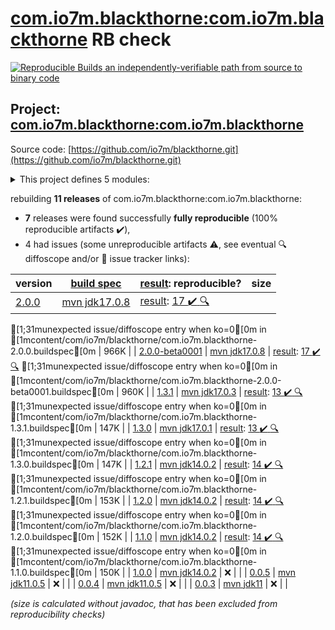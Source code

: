 [com.io7m.blackthorne:com.io7m.blackthorne](https://central.sonatype.com/artifact/com.io7m.blackthorne/com.io7m.blackthorne/2.0.0/versions) RB check
=======

[![Reproducible Builds](https://reproducible-builds.org/images/logos/rb.svg) an independently-verifiable path from source to binary code](https://reproducible-builds.org/)

## Project: [com.io7m.blackthorne:com.io7m.blackthorne](https://central.sonatype.com/artifact/com.io7m.blackthorne/com.io7m.blackthorne/2.0.0/versions)

Source code: [https://github.com/io7m/blackthorne.git](https://github.com/io7m/blackthorne.git)

<details><summary>This project defines 5 modules:</summary>

* [com.io7m.blackthorne:com.io7m.blackthorne](https://central.sonatype.com/artifact/com.io7m.blackthorne/com.io7m.blackthorne/2.0.0)
* [com.io7m.blackthorne:com.io7m.blackthorne.api](https://central.sonatype.com/artifact/com.io7m.blackthorne/com.io7m.blackthorne.api/2.0.0)
* [com.io7m.blackthorne:com.io7m.blackthorne.core](https://central.sonatype.com/artifact/com.io7m.blackthorne/com.io7m.blackthorne.core/2.0.0)
* [com.io7m.blackthorne:com.io7m.blackthorne.jxe](https://central.sonatype.com/artifact/com.io7m.blackthorne/com.io7m.blackthorne.jxe/2.0.0)
* [com.io7m.blackthorne:com.io7m.blackthorne.tests](https://central.sonatype.com/artifact/com.io7m.blackthorne/com.io7m.blackthorne.tests/2.0.0)
</details>

rebuilding **11 releases** of com.io7m.blackthorne:com.io7m.blackthorne:
- **7** releases were found successfully **fully reproducible** (100% reproducible artifacts :heavy_check_mark:),
- 4 had issues (some unreproducible artifacts :warning:, see eventual :mag: diffoscope and/or :memo: issue tracker links):

| version | [build spec](/BUILDSPEC.md) | [result](https://reproducible-builds.org/docs/jvm/): reproducible? | size |
| -- | --------- | ------ | -- |
| [2.0.0](https://central.sonatype.com/artifact/com.io7m.blackthorne/com.io7m.blackthorne/2.0.0/pom) | [mvn jdk17.0.8](com.io7m.blackthorne-2.0.0.buildspec) | [result](com.io7m.blackthorne-2.0.0.buildinfo): [17 :heavy_check_mark: ](com.io7m.blackthorne-2.0.0.buildcompare) [:mag:](com.io7m.blackthorne-2.0.0.diffoscope)
[1;31munexpected issue/diffoscope entry when ko=0[0m in [1mcontent/com/io7m/blackthorne/com.io7m.blackthorne-2.0.0.buildspec[0m
 | 966K |
| [2.0.0-beta0001](https://central.sonatype.com/artifact/com.io7m.blackthorne/com.io7m.blackthorne/2.0.0-beta0001/pom) | [mvn jdk17.0.8](com.io7m.blackthorne-2.0.0-beta0001.buildspec) | [result](com.io7m.blackthorne-2.0.0-beta0001.buildinfo): [17 :heavy_check_mark: ](com.io7m.blackthorne-2.0.0-beta0001.buildcompare) [:mag:](com.io7m.blackthorne-2.0.0-beta0001.diffoscope)
[1;31munexpected issue/diffoscope entry when ko=0[0m in [1mcontent/com/io7m/blackthorne/com.io7m.blackthorne-2.0.0-beta0001.buildspec[0m
 | 960K |
| [1.3.1](https://central.sonatype.com/artifact/com.io7m.blackthorne/com.io7m.blackthorne/1.3.1/pom) | [mvn jdk17.0.3](com.io7m.blackthorne-1.3.1.buildspec) | [result](com.io7m.blackthorne-1.3.1.buildinfo): [13 :heavy_check_mark: ](com.io7m.blackthorne-1.3.1.buildcompare) [:mag:](com.io7m.blackthorne-1.3.1.diffoscope)
[1;31munexpected issue/diffoscope entry when ko=0[0m in [1mcontent/com/io7m/blackthorne/com.io7m.blackthorne-1.3.1.buildspec[0m
 | 147K |
| [1.3.0](https://central.sonatype.com/artifact/com.io7m.blackthorne/com.io7m.blackthorne/1.3.0/pom) | [mvn jdk17.0.1](com.io7m.blackthorne-1.3.0.buildspec) | [result](com.io7m.blackthorne-1.3.0.buildinfo): [13 :heavy_check_mark: ](com.io7m.blackthorne-1.3.0.buildcompare) [:mag:](com.io7m.blackthorne-1.3.0.diffoscope)
[1;31munexpected issue/diffoscope entry when ko=0[0m in [1mcontent/com/io7m/blackthorne/com.io7m.blackthorne-1.3.0.buildspec[0m
 | 147K |
| [1.2.1](https://central.sonatype.com/artifact/com.io7m.blackthorne/com.io7m.blackthorne/1.2.1/pom) | [mvn jdk14.0.2](com.io7m.blackthorne-1.2.1.buildspec) | [result](com.io7m.blackthorne-1.2.1.buildinfo): [14 :heavy_check_mark: ](com.io7m.blackthorne-1.2.1.buildcompare) [:mag:](com.io7m.blackthorne-1.2.1.diffoscope)
[1;31munexpected issue/diffoscope entry when ko=0[0m in [1mcontent/com/io7m/blackthorne/com.io7m.blackthorne-1.2.1.buildspec[0m
 | 153K |
| [1.2.0](https://central.sonatype.com/artifact/com.io7m.blackthorne/com.io7m.blackthorne/1.2.0/pom) | [mvn jdk14.0.2](com.io7m.blackthorne-1.2.0.buildspec) | [result](com.io7m.blackthorne-1.2.0.buildinfo): [14 :heavy_check_mark: ](com.io7m.blackthorne-1.2.0.buildcompare) [:mag:](com.io7m.blackthorne-1.2.0.diffoscope)
[1;31munexpected issue/diffoscope entry when ko=0[0m in [1mcontent/com/io7m/blackthorne/com.io7m.blackthorne-1.2.0.buildspec[0m
 | 152K |
| [1.1.0](https://central.sonatype.com/artifact/com.io7m.blackthorne/com.io7m.blackthorne/1.1.0/pom) | [mvn jdk14.0.2](com.io7m.blackthorne-1.1.0.buildspec) | [result](com.io7m.blackthorne-1.1.0.buildinfo): [14 :heavy_check_mark: ](com.io7m.blackthorne-1.1.0.buildcompare) [:mag:](com.io7m.blackthorne-1.1.0.diffoscope)
[1;31munexpected issue/diffoscope entry when ko=0[0m in [1mcontent/com/io7m/blackthorne/com.io7m.blackthorne-1.1.0.buildspec[0m
 | 150K |
| [1.0.0](https://central.sonatype.com/artifact/com.io7m.blackthorne/com.io7m.blackthorne/1.0.0/pom) | [mvn jdk14.0.2](com.io7m.blackthorne-1.0.0.buildspec) | :x: | |
| [0.0.5](https://central.sonatype.com/artifact/com.io7m.blackthorne/com.io7m.blackthorne/0.0.5/pom) | [mvn jdk11.0.5](com.io7m.blackthorne-0.0.5.buildspec) | :x: | |
| [0.0.4](https://central.sonatype.com/artifact/com.io7m.blackthorne/com.io7m.blackthorne/0.0.4/pom) | [mvn jdk11.0.5](com.io7m.blackthorne-0.0.4.buildspec) | :x: | |
| [0.0.3](https://central.sonatype.com/artifact/com.io7m.blackthorne/com.io7m.blackthorne/0.0.3/pom) | [mvn jdk11](com.io7m.blackthorne-0.0.3.buildspec) | :x: | |

<i>(size is calculated without javadoc, that has been excluded from reproducibility checks)</i>
